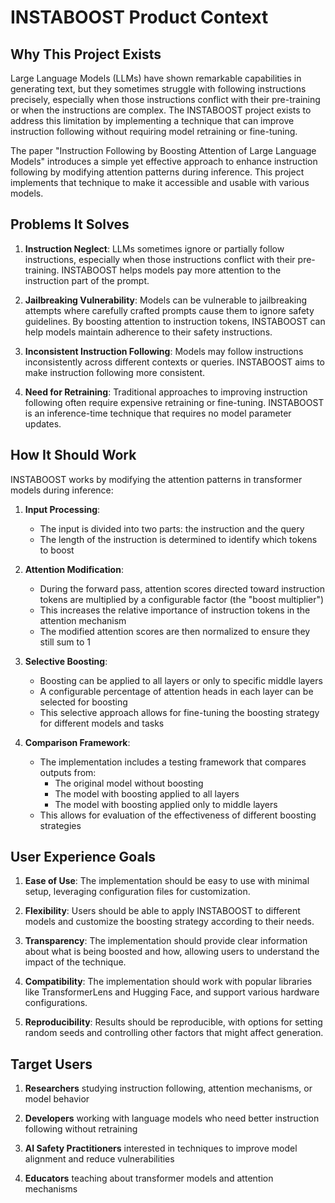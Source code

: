 # INSTABOOST Product Context

## Why This Project Exists

Large Language Models (LLMs) have shown remarkable capabilities in generating text, but they sometimes struggle with following instructions precisely, especially when those instructions conflict with their pre-training or when the instructions are complex. The INSTABOOST project exists to address this limitation by implementing a technique that can improve instruction following without requiring model retraining or fine-tuning.

The paper "Instruction Following by Boosting Attention of Large Language Models" introduces a simple yet effective approach to enhance instruction following by modifying attention patterns during inference. This project implements that technique to make it accessible and usable with various models.

## Problems It Solves

1. **Instruction Neglect**: LLMs sometimes ignore or partially follow instructions, especially when those instructions conflict with their pre-training. INSTABOOST helps models pay more attention to the instruction part of the prompt.

2. **Jailbreaking Vulnerability**: Models can be vulnerable to jailbreaking attempts where carefully crafted prompts cause them to ignore safety guidelines. By boosting attention to instruction tokens, INSTABOOST can help models maintain adherence to their safety instructions.

3. **Inconsistent Instruction Following**: Models may follow instructions inconsistently across different contexts or queries. INSTABOOST aims to make instruction following more consistent.

4. **Need for Retraining**: Traditional approaches to improving instruction following often require expensive retraining or fine-tuning. INSTABOOST is an inference-time technique that requires no model parameter updates.

## How It Should Work

INSTABOOST works by modifying the attention patterns in transformer models during inference:

1. **Input Processing**:
   - The input is divided into two parts: the instruction and the query
   - The length of the instruction is determined to identify which tokens to boost

2. **Attention Modification**:
   - During the forward pass, attention scores directed toward instruction tokens are multiplied by a configurable factor (the "boost multiplier")
   - This increases the relative importance of instruction tokens in the attention mechanism
   - The modified attention scores are then normalized to ensure they still sum to 1

3. **Selective Boosting**:
   - Boosting can be applied to all layers or only to specific middle layers
   - A configurable percentage of attention heads in each layer can be selected for boosting
   - This selective approach allows for fine-tuning the boosting strategy for different models and tasks

4. **Comparison Framework**:
   - The implementation includes a testing framework that compares outputs from:
     - The original model without boosting
     - The model with boosting applied to all layers
     - The model with boosting applied only to middle layers
   - This allows for evaluation of the effectiveness of different boosting strategies

## User Experience Goals

1. **Ease of Use**: The implementation should be easy to use with minimal setup, leveraging configuration files for customization.

2. **Flexibility**: Users should be able to apply INSTABOOST to different models and customize the boosting strategy according to their needs.

3. **Transparency**: The implementation should provide clear information about what is being boosted and how, allowing users to understand the impact of the technique.

4. **Compatibility**: The implementation should work with popular libraries like TransformerLens and Hugging Face, and support various hardware configurations.

5. **Reproducibility**: Results should be reproducible, with options for setting random seeds and controlling other factors that might affect generation.

## Target Users

1. **Researchers** studying instruction following, attention mechanisms, or model behavior

2. **Developers** working with language models who need better instruction following without retraining

3. **AI Safety Practitioners** interested in techniques to improve model alignment and reduce vulnerabilities

4. **Educators** teaching about transformer models and attention mechanisms
